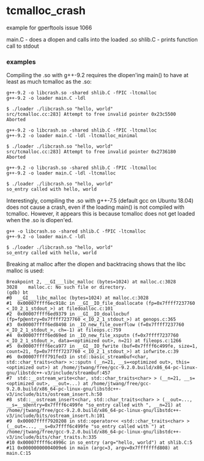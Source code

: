 # tcmalloc_crash
example for gperftools issue 1066

main.C - does a dlopen and calls into the loaded .so
shlib.C - prints function call to stdout

### examples

Compiling the .so with g++-9.2 requires the dlopen'ing main() to have at least as much tcmalloc as the .so:
```
g++-9.2 -o libcrash.so -shared shlib.C -fPIC -ltcmalloc
g++-9.2 -o loader main.C -ldl

$ ./loader ./libcrash.so "hello, world"
src/tcmalloc.cc:283] Attempt to free invalid pointer 0x23c5500 
Aborted
```

```
g++-9.2 -o libcrash.so -shared shlib.C -fPIC -ltcmalloc
g++-9.2 -o loader main.C -ldl -ltcmalloc_minimal

$ ./loader ./libcrash.so "hello, world"
src/tcmalloc.cc:283] Attempt to free invalid pointer 0x2736180
Aborted
```

```
g++-9.2 -o libcrash.so -shared shlib.C -fPIC -ltcmalloc
g++-9.2 -o loader main.C -ldl -ltcmalloc

$ ./loader ./libcrash.so "hello, world"
so_entry called with hello, world
```

Interestingly, compiling the .so with g++-7.5 (default gcc on Ubuntu 18.04) does not cause a crash, even if the loading main() is not compiled with tcmalloc. However, it appears this is because tcmalloc does not get loaded when the .so is dlopen'ed.

```
g++ -o libcrash.so -shared shlib.C -fPIC -ltcmalloc
g++-9.2 -o loader main.C -ldl

$ ./loader ./libcrash.so "hello, world"
so_entry called with hello, world
```

Breaking at malloc after the dlopen and backtracing shows that the libc malloc is used:
```
Breakpoint 2, __GI___libc_malloc (bytes=1024) at malloc.c:3028
3028    malloc.c: No such file or directory.
(gdb) bt
#0  __GI___libc_malloc (bytes=1024) at malloc.c:3028
#1  0x00007ffff6ec918c in __GI__IO_file_doallocate (fp=0x7ffff7237760 <_IO_2_1_stdout_>) at filedoalloc.c:101
#2  0x00007ffff6ed9379 in __GI__IO_doallocbuf (fp=fp@entry=0x7ffff7237760 <_IO_2_1_stdout_>) at genops.c:365
#3  0x00007ffff6ed8498 in _IO_new_file_overflow (f=0x7ffff7237760 <_IO_2_1_stdout_>, ch=-1) at fileops.c:759
#4  0x00007ffff6ed69ed in _IO_new_file_xsputn (f=0x7ffff7237760 <_IO_2_1_stdout_>, data=<optimized out>, n=21) at fileops.c:1266
#5  0x00007ffff6eca977 in __GI__IO_fwrite (buf=0x7ffff6c499fe, size=1, count=21, fp=0x7ffff7237760 <_IO_2_1_stdout_>) at iofwrite.c:39
#6  0x00007ffff791fed3 in std::basic_streambuf<char, std::char_traits<char> >::sputn (__n=21, __s=<optimized out>, this=<optimized out>) at /home/jtwang/free/gcc-9.2.0.build/x86_64-pc-linux-gnu/libstdc++-v3/include/streambuf:457
#7  std::__ostream_write<char, std::char_traits<char> > (__n=21, __s=<optimized out>, __out=...) at /home/jtwang/free/gcc-9.2.0.build/x86_64-pc-linux-gnu/libstdc++-v3/include/bits/ostream_insert.h:50
#8  std::__ostream_insert<char, std::char_traits<char> > (__out=..., __s=__s@entry=0x7ffff6c499fe "so_entry called with ", __n=21) at /home/jtwang/free/gcc-9.2.0.build/x86_64-pc-linux-gnu/libstdc++-v3/include/bits/ostream_insert.h:101
#9  0x00007ffff7920208 in std::operator<< <std::char_traits<char> > (__out=..., __s=0x7ffff6c499fe "so_entry called with ") at /home/jtwang/free/gcc-9.2.0.build/x86_64-pc-linux-gnu/libstdc++-v3/include/bits/char_traits.h:335
#10 0x00007ffff6c4996c in so_entry (arg="hello, world") at shlib.C:5
#11 0x00000000004009e6 in main (argc=3, argv=0x7fffffffd808) at main.C:15
```

